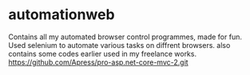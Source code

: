 # automationweb
Contains all my automated browser control programmes, made for fun.
Used selenium to automate various tasks on diffrent browsers. 
also contains some codes earlier used in my freelance works.
https://github.com/Apress/pro-asp.net-core-mvc-2.git
